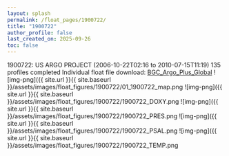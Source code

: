 ```yaml
---
layout: splash
permalink: /float_pages/1900722/
title: "1900722"
author_profile: false
last_created_on: 2025-09-26
toc: false
---
```

 
1900722: US ARGO PROJECT (2006-10-22T02:16 to 2010-07-15T11:19)
135 profiles completed
Individual float file download: [BGC_Argo_Plus_Global](https://ftp.soest.hawaii.edu/bgc_argo_plus/Individual_Floats/outliers_removed/1900722_Sprof_processed.nc)
![img-png]({{ site.url }}{{ site.baseurl }}/assets/images/float_figures/1900722/01_1900722_map.png
![img-png]({{ site.url }}{{ site.baseurl }}/assets/images/float_figures/1900722/1900722_DOXY.png
![img-png]({{ site.url }}{{ site.baseurl }}/assets/images/float_figures/1900722/1900722_PRES.png
![img-png]({{ site.url }}{{ site.baseurl }}/assets/images/float_figures/1900722/1900722_PSAL.png
![img-png]({{ site.url }}{{ site.baseurl }}/assets/images/float_figures/1900722/1900722_TEMP.png
